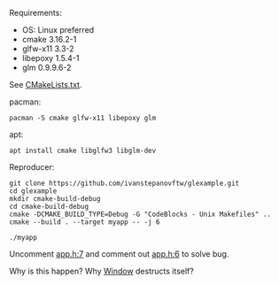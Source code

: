 Requirements:
- OS: Linux preferred
- cmake 3.16.2-1
- glfw-x11 3.3-2
- libepoxy 1.5.4-1
- glm 0.9.9.6-2

See [CMakeLists.txt](https://github.com/ivanstepanovftw/glexample/blob/master/CMakeLists.txt#L45-L52).

pacman:
```
pacman -S cmake glfw-x11 libepoxy glm
```

apt:
```
apt install cmake libglfw3 libglm-dev
```

Reproducer:
```
git clone https://github.com/ivanstepanovftw/glexample.git
cd glexample
mkdir cmake-build-debug
cd cmake-build-debug
cmake -DCMAKE_BUILD_TYPE=Debug -G "CodeBlocks - Unix Makefiles" ..
cmake --build . --target myapp -- -j 6

./myapp
```

Uncomment [app.h:7](https://github.com/ivanstepanovftw/glexample/blob/master/app.h#L7) and comment out [app.h:6](https://github.com/ivanstepanovftw/glexample/blob/master/app.h#L6) to solve bug.

Why is this happen? Why [Window](https://github.com/ivanstepanovftw/glexample/blob/master/window.h#L75) destructs itself?
